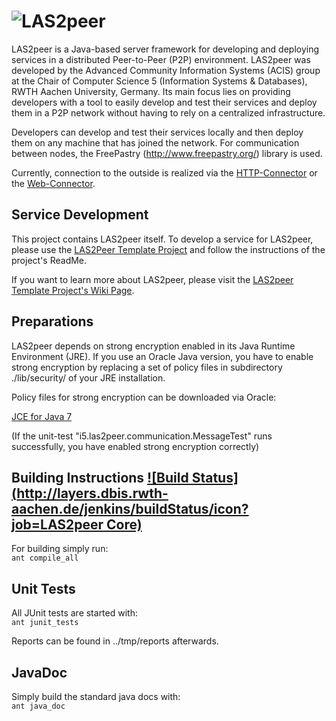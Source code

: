 ![LAS2peer](https://raw.github.com/rwth-acis/LAS2peer/master/img/las2peer_logo.png)
=================
LAS2peer is a Java-based server framework for developing and deploying services in a distributed Peer-to-Peer (P2P) environment. LAS2peer was developed by the Advanced Community Information Systems (ACIS) group at the Chair of Computer Science 5 (Information Systems & Databases), RWTH Aachen University, Germany. Its main focus lies on providing developers with a tool to easily develop and test their services and deploy them in a P2P network without having to rely on a centralized infrastructure.

Developers can develop and test their services locally and then deploy them on any machine that has joined the network. For communication between nodes, the FreePastry (http://www.freepastry.org/) library is used.

Currently, connection to the outside is realized via the [HTTP-Connector](https://github.com/rwth-acis/LAS2peer-HttpConnector/) or the [Web-Connector](https://github.com/rwth-acis/LAS2peer-WebConnector/).

Service Development
-----------------------
This project contains LAS2peer itself. To develop a service for LAS2peer, please use the 
[LAS2Peer Template Project](https://github.com/rwth-acis/LAS2peer-Template-Project/) and follow the instructions of the project's ReadMe.  

If you want to learn more about LAS2peer, please visit the [LAS2peer Template Project's Wiki Page](https://github.com/rwth-acis/LAS2peer-Template-Project/wiki).

Preparations
-----------------------

LAS2peer depends on strong encryption enabled in its Java Runtime Environment (JRE).
If you use an Oracle Java version, you have to enable strong encryption by replacing a set of policy files in subdirectory ./lib/security/ of your JRE installation.

Policy files for strong encryption can be downloaded via Oracle:

[JCE for Java 7](http://www.oracle.com/technetwork/java/javase/downloads/jce-7-download-432124.html "JCE-7")

(If the unit-test "i5.las2peer.communication.MessageTest" runs successfully, you have enabled strong encryption correctly)


Building Instructions
[![Build Status](http://layers.dbis.rwth-aachen.de/jenkins/buildStatus/icon?job=LAS2peer Core)](http://layers.dbis.rwth-aachen.de/jenkins/job/LAS2peer%20Core/)
----------------------

For building simply run:  
    ```ant compile_all```


Unit Tests
-----------

All JUnit tests are started with:  
    ```ant junit_tests```

Reports can be found in ../tmp/reports afterwards.


JavaDoc
----------

Simply build the standard java docs with:  
    ```ant java_doc```
